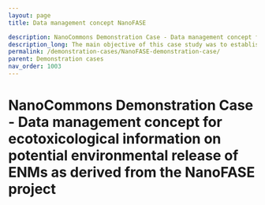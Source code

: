 ```yaml
---
layout: page
title: Data management concept NanoFASE

description: NanoCommons Demonstration Case - Data management concept for ecotoxicological information on potential environmental release of ENMs as derived from the NanoFASE project
description_long: The main objective of this case study was to establish a management workflow for the data-related processes at a large multidisciplinary project level, which includes the data preparation needed, the steps to introduce these processes and their benefit to the entire consortium, the establishment of communication and trust with the different partners and the training needed to familiarise the partners with the data management processes and their application. 
permalink: /demonstration-cases/NanoFASE-demonstration-case/
parent: Demonstration cases
nav_order: 1003
---
```


#  NanoCommons Demonstration Case -  Data management concept for ecotoxicological information on potential environmental release of ENMs as derived from the NanoFASE project

